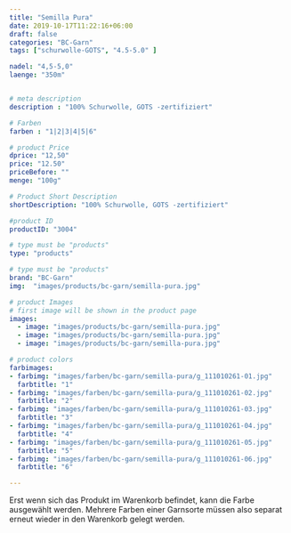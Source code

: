 ```yaml
---
title: "Semilla Pura"
date: 2019-10-17T11:22:16+06:00
draft: false
categories: "BC-Garn"
tags: ["schurwolle-GOTS", "4.5-5.0" ] 

nadel: "4,5-5,0" 
laenge: "350m"	


# meta description
description : "100% Schurwolle, GOTS -zertifiziert"

# Farben
farben : "1|2|3|4|5|6"

# product Price
dprice: "12,50"
price: "12.50"
priceBefore: ""
menge: "100g"

# Product Short Description
shortDescription: "100% Schurwolle, GOTS -zertifiziert"

#product ID
productID: "3004"

# type must be "products"
type: "products"

# type must be "products"
brand: "BC-Garn"
img:  "images/products/bc-garn/semilla-pura.jpg"   

# product Images
# first image will be shown in the product page 
images:
  - image: "images/products/bc-garn/semilla-pura.jpg" 
  - image: "images/products/bc-garn/semilla-pura.jpg" 
  - image: "images/products/bc-garn/semilla-pura.jpg" 

# product colors
farbimages:  
- farbimg: "images/farben/bc-garn/semilla-pura/g_111010261-01.jpg"	
  farbtitle: "1"
- farbimg: "images/farben/bc-garn/semilla-pura/g_111010261-02.jpg"	
  farbtitle: "2"
- farbimg: "images/farben/bc-garn/semilla-pura/g_111010261-03.jpg"	
  farbtitle: "3"
- farbimg: "images/farben/bc-garn/semilla-pura/g_111010261-04.jpg"	
  farbtitle: "4"
- farbimg: "images/farben/bc-garn/semilla-pura/g_111010261-05.jpg"	
  farbtitle: "5"
- farbimg: "images/farben/bc-garn/semilla-pura/g_111010261-06.jpg"	
  farbtitle: "6"  

---
```


Erst wenn sich das Produkt im Warenkorb befindet, kann die Farbe ausgewählt werden.
Mehrere Farben einer Garnsorte müssen also separat erneut wieder in den Warenkorb gelegt werden.
